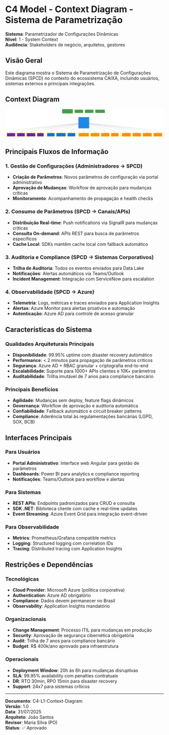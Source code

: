 # C4 Model - Context Diagram - Sistema de Parametrização

**Sistema**: Parametrizador de Configurações Dinâmicas  
**Nível**: 1 - System Context  
**Audiência**: Stakeholders de negócio, arquitetos, gestores  

## Visão Geral

Este diagrama mostra o Sistema de Parametrização de Configurações Dinâmicas (SPCD) no contexto do ecossistema CAIXA, incluindo usuários, sistemas externos e principais integrações.

## Context Diagram

![Context Diagram](../mermaid/anexos_01_c4_context_diagram.svg)

## Principais Fluxos de Informação

### 1. Gestão de Configurações (Administradores → SPCD)
- **Criação de Parâmetros**: Novos parâmetros de configuração via portal administrativo
- **Aprovação de Mudanças**: Workflow de aprovação para mudanças críticas
- **Monitoramento**: Acompanhamento de propagação e health checks

### 2. Consumo de Parâmetros (SPCD → Canais/APIs)
- **Distribuição Real-time**: Push notifications via SignalR para mudanças críticas
- **Consulta On-demand**: APIs REST para busca de parâmetros específicos
- **Cache Local**: SDKs mantêm cache local com fallback automático

### 3. Auditoria e Compliance (SPCD → Sistemas Corporativos)
- **Trilha de Auditoria**: Todos os eventos enviados para Data Lake
- **Notificações**: Alertas automáticos via Teams/Outlook
- **Incident Management**: Integração com ServiceNow para escalation

### 4. Observabilidade (SPCD → Azure)
- **Telemetria**: Logs, métricas e traces enviados para Application Insights
- **Alertas**: Azure Monitor para alertas proativos e automação
- **Autenticação**: Azure AD para controle de acesso granular

## Características do Sistema

### Qualidades Arquiteturais Principais
- **Disponibilidade**: 99.95% uptime com disaster recovery automático
- **Performance**: < 2 minutos para propagação de parâmetros críticos
- **Segurança**: Azure AD + RBAC granular + criptografia end-to-end
- **Escalabilidade**: Suporte para 1000+ APIs clientes e 10K+ parâmetros
- **Auditabilidade**: Trilha imutável de 7 anos para compliance bancário

### Principais Benefícios
- **Agilidade**: Mudanças sem deploy, feature flags dinâmicos
- **Governança**: Workflow de aprovação e auditoria automática
- **Confiabilidade**: Fallback automático e circuit breaker patterns
- **Compliance**: Aderência total às regulamentações bancárias (LGPD, SOX, BCB)

## Interfaces Principais

### Para Usuários
- **Portal Administrativo**: Interface web Angular para gestão de parâmetros
- **Dashboards**: Power BI para analytics e compliance reporting
- **Notificações**: Teams/Outlook para workflow e alertas

### Para Sistemas
- **REST APIs**: Endpoints padronizados para CRUD e consulta
- **SDK .NET**: Biblioteca cliente com cache e real-time updates
- **Event Streaming**: Azure Event Grid para integração event-driven

### Para Observabilidade
- **Metrics**: Prometheus/Grafana compatible metrics
- **Logging**: Structured logging com correlation IDs
- **Tracing**: Distributed tracing com Application Insights

## Restrições e Dependências

### Tecnológicas
- **Cloud Provider**: Microsoft Azure (política corporativa)
- **Authentication**: Azure AD obrigatório
- **Compliance**: Dados devem permanecer no Brasil
- **Observability**: Application Insights mandatório

### Organizacionais
- **Change Management**: Processo ITIL para mudanças em produção
- **Security**: Aprovação de segurança cibernética obrigatória
- **Audit**: Trilha de 7 anos para compliance bancário
- **Budget**: R$ 400k/ano aprovado para infraestrutura

### Operacionais
- **Deployment Window**: 20h às 6h para mudanças disruptivas
- **SLA**: 99.95% availability com penalties contratuais
- **DR**: RTO 30min, RPO 15min para disaster recovery
- **Support**: 24x7 para sistemas críticos

---

**Documento**: C4-L1-Context-Diagram  
**Versão**: 1.0  
**Data**: 31/07/2025  
**Arquiteto**: João Santos  
**Revisor**: Maria Silva (PO)  
**Status**: ✅ Aprovado
